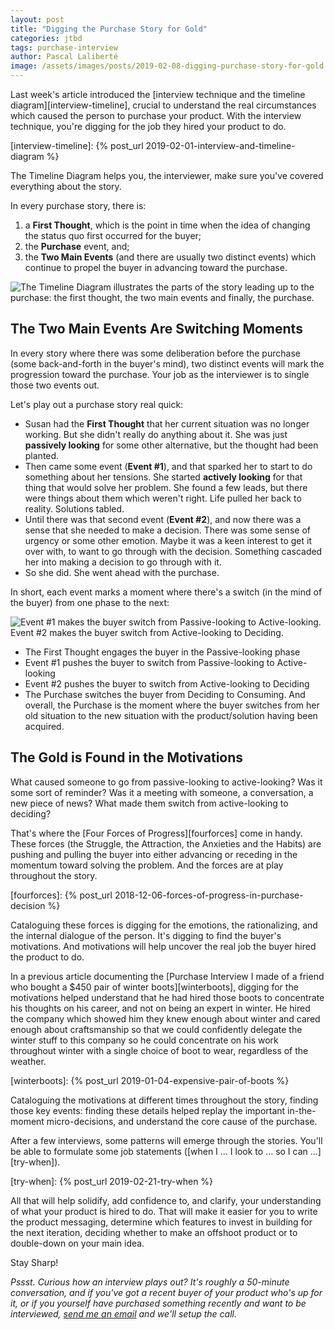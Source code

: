 ```yaml
---
layout: post
title: "Digging the Purchase Story for Gold"
categories: jtbd
tags: purchase-interview
author: Pascal Laliberté
image: /assets/images/posts/2019-02-08-digging-purchase-story-for-gold.jpg
---
```


Last week's article introduced the [interview technique and the timeline diagram][interview-timeline], crucial to understand the real circumstances which caused the person to purchase your product. With the interview technique, you're digging for the job they hired your product to do.

[interview-timeline]: {% post_url 2019-02-01-interview-and-timeline-diagram %}

The Timeline Diagram helps you, the interviewer, make sure you've covered everything about the story.

In every purchase story, there is:

1. a **First Thought**, which is the point in time when the idea of changing the status quo first occurred for the buyer;
2. the **Purchase** event, and;
3. the **Two Main Events** (and there are usually two distinct events) which continue to propel the buyer in advancing toward the purchase.

![The Timeline Diagram illustrates the parts of the story leading up to the purchase: the first thought, the two main events and finally, the purchase.](/assets/images/posts/2019-02-08-digging-purchase-story-for-gold-01.svg)

## The Two Main Events Are Switching Moments

In every story where there was some deliberation before the purchase (some back-and-forth in the buyer's mind), two distinct events will mark the progression toward the purchase. Your job as the interviewer is to single those two events out.

Let's play out a purchase story real quick:

* Susan had the **First Thought** that her current situation was no longer working. But she didn't really do anything about it. She was just **passively looking** for some other alternative, but the thought had been planted.
* Then came some event (**Event #1**), and that sparked her to start to do something about her tensions. She started **actively looking** for that thing that would solve her problem. She found a few leads, but there were things about them which weren't right. Life pulled her back to reality. Solutions tabled.
* Until there was that second event (**Event #2**), and now there was a sense that she needed to make a decision. There was some sense of urgency or some other emotion. Maybe it was a keen interest to get it over with, to want to go through with the decision. Something cascaded her into making a decision to go through with it.
* So she did. She went ahead with the purchase.

In short, each event marks a moment where there's a switch (in the mind of the buyer) from one phase to the next:

![Event #1 makes the buyer switch from Passive-looking to Active-looking. Event #2 makes the buyer switch from Active-looking to Deciding.](/assets/images/posts/2019-02-08-digging-purchase-story-for-gold-02.svg)

* The First Thought engages the buyer in the Passive-looking phase
* Event #1 pushes the buyer to switch from Passive-looking to Active-looking
* Event #2 pushes the buyer to switch from Active-looking to Deciding
* The Purchase switches the buyer from Deciding to Consuming. And overall, the Purchase is the moment where the buyer switches from her old situation to the new situation with the product/solution having been acquired.

## The Gold is Found in the Motivations

What caused someone to go from passive-looking to active-looking? Was it some sort of reminder? Was it a meeting with someone, a conversation, a new piece of news? What made them switch from active-looking to deciding?

That's where the [Four Forces of Progress][fourforces] come in handy. These forces (the Struggle, the Attraction, the Anxieties and the Habits) are pushing and pulling the buyer into either advancing or receding in the momentum toward solving the problem. And the forces are at play throughout the story.

[fourforces]: {% post_url 2018-12-06-forces-of-progress-in-purchase-decision %}

Cataloguing these forces is digging for the emotions, the rationalizing, and the internal dialogue of the person. It's digging to find the buyer's motivations. And motivations will help uncover the real job the buyer hired the product to do.

In a previous article documenting the [Purchase Interview I made of a friend who bought a $450 pair of winter boots][winterboots], digging for the motivations helped understand that he had hired those boots to concentrate his thoughts on his career, and not on being an expert in winter. He hired the company which showed him they knew enough about winter and cared enough about craftsmanship so that we could confidently delegate the winter stuff to this company so he could concentrate on his work throughout winter with a single choice of boot to wear, regardless of the weather. 

[winterboots]: {% post_url 2019-01-04-expensive-pair-of-boots %}

Cataloguing the motivations at different times throughout the story, finding those key events: finding these details helped replay the important in-the-moment micro-decisions, and understand the core cause of the purchase.

After a few interviews, some patterns will emerge through the stories. You'll be able to formulate some job statements ([when I ... I look to ... so I can ...][try-when]).

[try-when]: {% post_url 2019-02-21-try-when %}

All that will help solidify, add confidence to, and clarify, your understanding of what your product is hired to do. That will make it easier for you to write the product messaging, determine which features to invest in building for the next iteration, deciding whether to make an offshoot product or to double-down on your main idea.

Stay Sharp!

_Pssst. Curious how an interview plays out? It's roughly a 50-minute conversation, and if you've got a recent buyer of your product who's up for it, or if you yourself have purchased something recently and want to be interviewed, [send me an email](mailto:pascal@pascallaliberte.me) and we'll setup the call._
